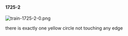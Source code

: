 #### 1725-2
![train-1725-2-0.png](https://github.com/lil-lab/nlvr/raw/master/nlvr/train/images/28/train-1725-2-0.png "train-1725-2-0.png")

there is exactly one yellow circle not touching any edge